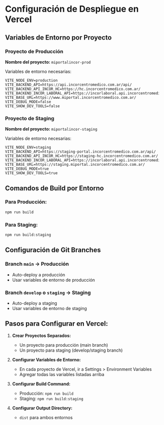 # Configuración de Despliegue en Vercel

## Variables de Entorno por Proyecto

### Proyecto de Producción
**Nombre del proyecto:** `miportalincor-prod`

Variables de entorno necesarias:
```
VITE_NODE_ENV=production
VITE_BACKEND_API=https://api.incorcentromedico.com.ar/api/
VITE_BACKEND_API_INCOR_HC=https://hc.incorcentromedico.com.ar/
VITE_BACKEND_INCOR_LABORAL_API=https://incorlaboral.api.incorcentromedico.com.ar/api/v1/
VITE_BASE_URL=https://www.miportal.incorcentromedico.com.ar/
VITE_DEBUG_MODE=false
VITE_SHOW_DEV_TOOLS=false
```

### Proyecto de Staging
**Nombre del proyecto:** `miportalincor-staging`

Variables de entorno necesarias:
```
VITE_NODE_ENV=staging
VITE_BACKEND_API=https://staging-portal.incorcentromedico.com.ar/api/
VITE_BACKEND_API_INCOR_HC=https://staging-hc.incorcentromedico.com.ar/
VITE_BACKEND_INCOR_LABORAL_API=https://incorlaboral.api.incorcentromedico.com.ar/api/v1/
VITE_BASE_URL=https://staging.miportal.incorcentromedico.com.ar/
VITE_DEBUG_MODE=true
VITE_SHOW_DEV_TOOLS=true
```

## Comandos de Build por Entorno

### Para Producción:
```bash
npm run build
```

### Para Staging:
```bash
npm run build:staging
```

## Configuración de Git Branches

### Branch `main` → Producción
- Auto-deploy a producción
- Usar variables de entorno de producción

### Branch `develop` o `staging` → Staging
- Auto-deploy a staging
- Usar variables de entorno de staging

## Pasos para Configurar en Vercel:

1. **Crear Proyectos Separados:**
   - Un proyecto para producción (main branch)
   - Un proyecto para staging (develop/staging branch)

2. **Configurar Variables de Entorno:**
   - En cada proyecto de Vercel, ir a Settings > Environment Variables
   - Agregar todas las variables listadas arriba

3. **Configurar Build Command:**
   - Producción: `npm run build`
   - Staging: `npm run build:staging`

4. **Configurar Output Directory:**
   - `dist` para ambos entornos
